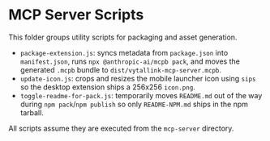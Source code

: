 # MCP Server Scripts

This folder groups utility scripts for packaging and asset generation.

- `package-extension.js`: syncs metadata from `package.json` into `manifest.json`, runs `npx @anthropic-ai/mcpb pack`, and moves the generated `.mcpb` bundle to `dist/vytallink-mcp-server.mcpb`.
- `update-icon.js`: crops and resizes the mobile launcher icon using `sips` so the desktop extension ships a 256x256 `icon.png`.
- `toggle-readme-for-pack.js`: temporarily moves `README.md` out of the way during `npm pack`/`npm publish` so only `README-NPM.md` ships in the npm tarball.

All scripts assume they are executed from the `mcp-server` directory.
